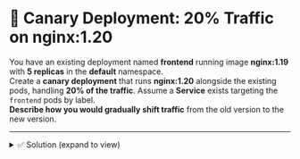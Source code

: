# 🧪 Canary Deployment: 20% Traffic on nginx:1.20

You have an existing deployment named **frontend** running image **nginx:1.19** with **5 replicas** in the **default** namespace.  
Create a **canary deployment** that runs **nginx:1.20** alongside the existing pods, handling **20% of the traffic**. Assume a **Service** exists targeting the `frontend` pods by label.  
**Describe how you would gradually shift traffic** from the old version to the new version.


---



<details><summary>✅ Solution (expand to view)</summary>
  
🔁 How to shift traffic

- Replica weighting (Service-only): adjust replicas between stable (frontend) and canary (frontend-canary) since the Service balances per endpoint.

- Example phases:
   - 80/20: frontend=4, frontend-canary=1 
   - 60/40: frontend=3, frontend-canary=2
   - 50/50: frontend=2, frontend-canary=2 (total 4), or 3/3
   - 0/100: frontend=0, frontend-canary=5


```yaml
apiVersion: apps/v1
kind: Deployment
metadata:
  name: frontend-canary
  labels:
    app: frontend
    version: v2
spec:
  replicas: 1
  selector:
    matchLabels:
      app: frontend
      version: v2
  template:
    metadata:
      labels:
        app: frontend
        version: v2
    spec:
      containers:
      - name: nginx
        image: nginx:1.20
        ports:
        - containerPort: 80
```

```bash
# Adjust stable to 4 replicas → ~80/20 split
kubectl scale deploy/frontend --replicas=4
```
</details>
